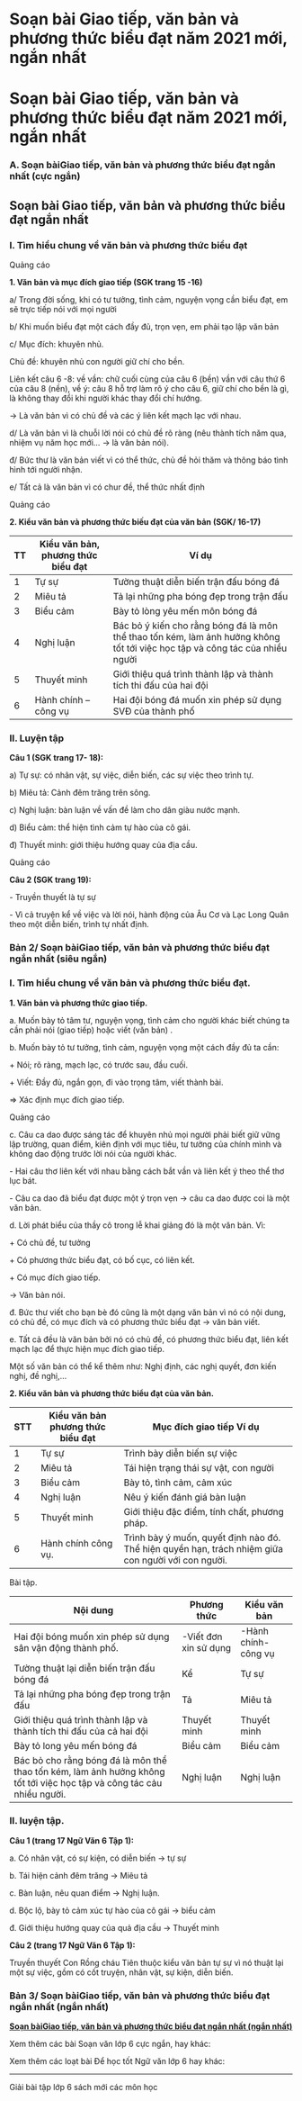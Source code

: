 # Soạn bài Giao tiếp, văn bản và phương thức biểu đạt năm 2021 mới, ngắn nhất

# Soạn bài Giao tiếp, văn bản và phương thức biểu đạt năm 2021 mới, ngắn nhất

### **A. Soạn bàiGiao tiếp, văn bản và phương thức biểu đạt ngắn nhất (cực ngắn)**

## Soạn bài Giao tiếp, văn bản và phương thức biểu đạt ngắn nhất

### I. Tìm hiểu chung về văn bản và phương thức biểu đạt

Quảng cáo

**1\. Văn bản và mục đích giao tiếp (SGK trang 15 -16)**

a/ Trong đời sống, khi có tư tưởng, tình cảm, nguyện vọng cần biểu đạt, em sẽ trực tiếp nói với mọi người

b/ Khi muốn biểu đạt một cách đầy đủ, trọn vẹn, em phải tạo lập văn bản

c/ Mục đích: khuyên nhủ.

Chủ đề: khuyên nhủ con người giữ chí cho bền.

Liên kết câu 6 -8: về vần: chữ cuối cùng của câu 6 (bền) vần với câu thứ 6 của câu 8 (nền), về ý: câu 8 hỗ trợ làm rõ ý cho câu 6, giữ chí cho bền là gì, là không thay đổi khi người khác thay đổi chí hướng.

→ Là văn bản vì có chủ đề và các ý liên kết mạch lạc với nhau.

d/ Là văn bản vì là chuỗi lời nói có chủ đề rõ ràng (nêu thành tích năm qua, nhiệm vụ năm học mới… → là văn bản nói).

đ/ Bức thư là văn bản viết vì có thể thức, chủ đề hỏi thăm và thông báo tình hình tới người nhận.

e/ Tất cả là văn bản vì có chur đề, thể thức nhất định

Quảng cáo

**2\. Kiểu văn bản và phương thức biếu đạt của văn bản (SGK/ 16-17)**

TT| Kiểu văn bản, phương thức biểu đạt| Ví dụ  
---|---|---  
1| Tự sự| Tường thuật diễn biến trận đấu bóng đá  
2| Miêu tả| Tả lại những pha bóng đẹp trong trận đấu  
3| Biểu cảm| Bày tỏ lòng yêu mến môn bóng đá  
4| Nghị luận| Bác bỏ ý kiến cho rằng bóng đá là môn thể thao tốn kém, làm ảnh hưởng không tốt tới việc học tập và công tác của nhiều người  
5| Thuyết minh| Giới thiệu quá trình thành lập và thành tích thi đấu của hai đội  
6| Hành chính – công vụ| Hai đội bóng đá muốn xin phép sử dụng SVĐ của thành phố  
  
### II. Luyện tập 

**Câu 1 (SGK trang 17- 18):**

a) Tự sự: có nhân vật, sự việc, diễn biến, các sự việc theo trình tự.

b) Miêu tả: Cảnh đêm trăng trên sông.

c) Nghị luận: bàn luận về vấn đề làm cho dân giàu nước mạnh.

d) Biểu cảm: thể hiện tình cảm tự hào của cô gái.

đ) Thuyết minh: giới thiệu hướng quay của địa cầu.

Quảng cáo

**Câu 2 (SGK trang 19):**

\- Truyền thuyết là tự sự

\- Vì cả truyện kể về việc và lời nói, hành động của Âu Cơ và Lạc Long Quân theo một diễn biến, trình tự nhất định.

### **Bản 2/ Soạn bàiGiao tiếp, văn bản và phương thức biểu đạt ngắn nhất (siêu ngắn)**

### I. Tìm hiểu chung về văn bản và phương thức biểu đạt.

**1\. Văn bản và phương thức giao tiếp.**

a. Muốn bày tỏ tâm tư, nguyện vọng, tình cảm cho người khác biết chúng ta cần phải nói (giao tiếp) hoặc viết (văn bản) . 

b. Muốn bày tỏ tư tưởng, tình cảm, nguyện vọng một cách đầy đủ ta cần: 

\+ Nói; rõ ràng, mạch lạc, có trước sau, đầu cuối. 

\+ Viết: Đầy đủ, ngắn gọn, đi vào trọng tâm, viết thành bài. 

⇒ Xác định mục đích giao tiếp. 

Quảng cáo

c. Câu ca dao được sáng tác để khuyên nhủ mọi người phải biết giữ vững lập trường, quan điểm, kiên định với mục tiêu, tư tưởng của chính mình và không dao động trước lời nói của người khác. 

\- Hai câu thơ liên kết với nhau bằng cách bắt vần và liên kết ý theo thể thơ lục bát. 

\- Câu ca dao đã biểu đạt được một ý trọn vẹn → câu ca dao được coi là một văn bản. 

d. Lời phát biểu của thầy cô trong lễ khai giảng đó là một văn bản. Vì: 

\+ Có chủ đề, tư tưởng 

\+ Có phương thức biểu đạt, có bố cục, có liên kết. 

\+ Có mục đích giao tiếp. 

→ Văn bản nói. 

đ. Bức thư viết cho bạn bè đó cũng là một dạng văn bản vì nó có nội dung, có chủ đề, có mục đích và có phương thức biểu đạt → văn bản viết. 

e. Tất cả đều là văn bản bởi nó có chủ đề, có phương thức biểu đạt, liên kết mạch lạc để thực hiện mục đích giao tiếp. 

Một số văn bản có thể kể thêm như: Nghị định, các nghị quyết, đơn kiến nghị, đề nghị,… 

**2\. Kiểu văn bản và phương thức biểu đạt của văn bản.**

STT|  Kiểu văn bản phương thức biểu đạt | Mục đích giao tiếp Ví dụ  
---|---|---  
1 | Tự sự | Trình bày diễn biến sự việc | Truyền thuyết, sự tích, những bài văn kể chuyện.  
2 | Miêu tả | Tái hiện trạng thái sự vật, con người | Tả người, tả vật, tả cảnh.  
3 | Biểu cảm | Bày tỏ, tình cảm, cảm xúc | Thơ trữ tình, ca dao trữ tình.  
4 | Nghị luận | Nêu ý kiến đánh giá bàn luận | Tục ngữ, văn chính luận, tuyên ngôn..  
5 | Thuyết minh | Giới thiệu đặc điểm, tính chất, phương pháp. | Thuyết mình về con vật, đồ vật, món ăn, đặc sản,..  
6 | Hành chính công vụ. | Trình bày ý muốn, quyết định nào đó. Thể hiện quyền hạn, trách nhiệm giữa con người với con người. | Đơn, công văn, nghị quyết,..  
  
Bài tập. 

Nội dung | Phương thức | Kiểu văn bản  
---|---|---  
Hai đội bóng muốn xin phép sử dụng sân vận động thành phố. | -Viết đơn xin sử dụng | -Hành chính- công vụ  
Tường thuật lại diễn biến trận đấu bóng đá | Kể | Tự sự  
Tả lại những pha bóng đẹp trong trận đấu | Tả | Miêu tả  
Giới thiệu quá trình thành lập và thành tích thi đấu của cả hai đội | Thuyết minh | Thuyết minh  
Bày tỏ long yêu mến bóng đá | Biểu cảm | Biểu cảm  
Bác bỏ cho rằng bóng đá là môn thể thao tốn kém, làm ảnh hưởng không tốt tới việc học tập và công tác cảu nhiều người. | Nghị luận | Nghị luận  
  
### II. luyện tập.

**Câu 1 (trang 17 Ngữ Văn 6 Tập 1):**

a. Có nhân vật, có sự kiện, có diễn biến → tự sự 

b. Tái hiện cảnh đêm trăng → Miêu tả 

c. Bàn luận, nêu quan điểm → Nghị luận. 

d. Bộc lộ, bày tỏ cảm xúc tự hào của cô gái → biểu cảm 

đ. Giới thiệu hướng quay của quả địa cầu → Thuyết minh 

**Câu 2 (trang 17 Ngữ Văn 6 Tập 1):**

Truyền thuyết Con Rồng cháu Tiên thuộc kiểu văn bản tự sự vì nó thuật lại một sự việc, gồm có cốt truyện, nhân vật, sự kiện, diễn biến. 

### **Bản 3/ Soạn bàiGiao tiếp, văn bản và phương thức biểu đạt ngắn nhất (ngắn nhất)**

[**Soạn bàiGiao tiếp, văn bản và phương thức biểu đạt ngắn nhất (ngắn nhất)**](https://vietjack.com/soan-van-6/giao-tiep-van-ban-va-phuong-thuc-bieu-dat.jsp)

Xem thêm các bài Soạn văn lớp 6 cực ngắn, hay khác:

Xem thêm các loạt bài Để học tốt Ngữ văn lớp 6 hay khác:

* * *

Giải bài tập lớp 6 sách mới các môn học

